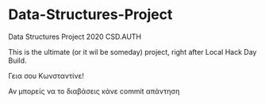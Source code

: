 # Data-Structures-Project
Data Structures Project 2020 CSD.AUTH

This is the ultimate (or it wil be someday) project, right after Local Hack Day Build.

Γεια σου Κωνσταντίνε!

Αν μπορείς να το διαβάσεις κάνε commit απάντηση
